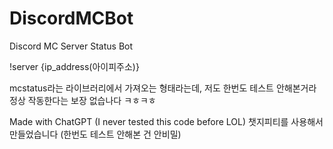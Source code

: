 # DiscordMCBot

Discord MC Server Status Bot

!server {ip_address(아이피주소)}

mcstatus라는 라이브러리에서 가져오는 형태라는데,
저도 한번도 테스트 안해본거라 정상 작동한다는 보장 없습나다 ㅋㅎㅋㅎ


Made with ChatGPT (I never tested this code before LOL)
챗지피티를 사용해서 만들었습니다 (한번도 테스트 안해본 건 안비밀)
